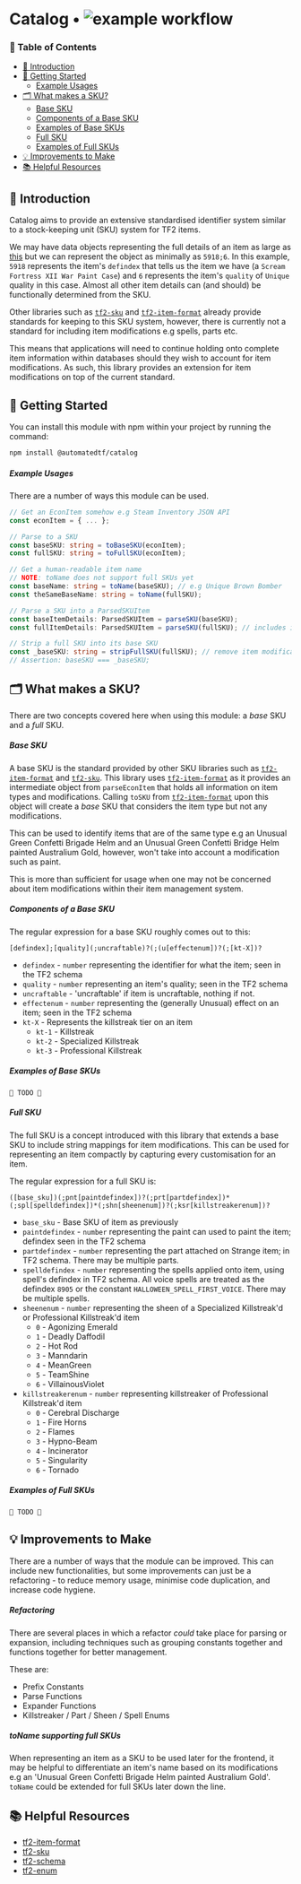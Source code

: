 # Catalog • ![example workflow](https://github.com/automatedtf/catalog/actions/workflows/main.yml/badge.svg)

### 📖 Table of Contents

- [👋 Introduction](#-introduction)
- [🔌 Getting Started](#-getting-started)
  - [Example Usages](#example-usages)
- [🗂️ What makes a SKU?](#%EF%B8%8F-what-makes-a-sku)
  - [Base SKU](#base-sku)
  - [Components of a Base SKU](#components-of-a-base-sku)
  - [Examples of Base SKUs](#examples-of-base-skus)
  - [Full SKU](#full-sku)
  - [Examples of Full SKUs](#examples-of-full-skus)
- [💡 Improvements to Make](#-improvements-to-make)
- [📚 Helpful Resources](#-helpful-resources)

## 👋 Introduction

Catalog aims to provide an extensive standardised identifier system similar to a stock-keeping unit (SKU) system for TF2 items.

We may have data objects representing the full details of an item as large as [this](https://github.com/automatedtf/catalog/blob/b29f7491782576bbf001eac1a4a25adcf9e2d8ef/__tests__/constants/EconItems.ts#L1) but we can represent the object as minimally as `5918;6`. In this example, `5918` represents the item's `defindex` that tells us the item we have (a `Scream Fortress XII War Paint Case`) and `6` represents the item's `quality` of `Unique` quality in this case. Almost all other item details can (and should) be functionally determined from the SKU.

Other libraries such as [`tf2-sku`](https://github.com/Nicklason/node-tf2-sku) and [`tf2-item-format`](https://github.com/danocmx/node-tf2-item-format) already provide standards for keeping to this SKU system, however, there is currently not a standard for including item modifications e.g spells, parts etc.

This means that applications will need to continue holding onto complete item information within databases should they wish to account for item modifications. As such, this library provides an extension for item modifications on top of the current standard.

## 🔌 Getting Started

You can install this module with npm within your project by running the command:

```bash
npm install @automatedtf/catalog
```

##### Example Usages

There are a number of ways this module can be used.

```typescript
// Get an EconItem somehow e.g Steam Inventory JSON API
const econItem = { ... };

// Parse to a SKU
const baseSKU: string = toBaseSKU(econItem);
const fullSKU: string = toFullSKU(econItem);

// Get a human-readable item name
// NOTE: toName does not support full SKUs yet
const baseName: string = toName(baseSKU); // e.g Unique Brown Bomber
const theSameBaseName: string = toName(fullSKU);

// Parse a SKU into a ParsedSKUItem
const baseItemDetails: ParsedSKUItem = parseSKU(baseSKU);
const fullItemDetails: ParsedSKUItem = parseSKU(fullSKU); // includes item modifications

// Strip a full SKU into its base SKU
const _baseSKU: string = stripFullSKU(fullSKU); // remove item modifications
// Assertion: baseSKU === _baseSKU;
```

## 🗂️ What makes a SKU?

There are two concepts covered here when using this module: a _base_ SKU and a _full_ SKU.

##### Base SKU

A base SKU is the standard provided by other SKU libraries such as [`tf2-item-format`](https://github.com/danocmx/node-tf2-item-format) and [`tf2-sku`](https://github.com/Nicklason/node-tf2-sku). This library uses [`tf2-item-format`](https://github.com/danocmx/node-tf2-item-format) as it provides an intermediate object from `parseEconItem` that holds all information on item types and modifications. Calling `toSKU` from [`tf2-item-format`](https://github.com/danocmx/node-tf2-item-format) upon this object will create a _base_ SKU that considers the item type but not any modifications.

This can be used to identify items that are of the same type e.g an Unusual Green Confetti Brigade Helm and an Unusual Green Confetti Bridge Helm painted Australium Gold, however, won't take into account a modification such as paint.

This is more than sufficient for usage when one may not be concerned about item modifications within their item management system.

##### Components of a Base SKU

The regular expression for a base SKU roughly comes out to this:

```
[defindex];[quality](;uncraftable)?(;(u[effectenum])?(;[kt-X])?
```

- `defindex` - `number` representing the identifier for what the item; seen in the TF2 schema
- `quality` - `number` representing an item's quality; seen in the TF2 schema
- `uncraftable` - 'uncraftable' if item is uncraftable, nothing if not.
- `effectenum` - `number` representing the (generally Unusual) effect on an item; seen in the TF2 schema
- `kt-X` - Represents the killstreak tier on an item
  - `kt-1` - Killstreak
  - `kt-2` - Specialized Killstreak
  - `kt-3` - Professional Killstreak

##### Examples of Base SKUs

`🚧 TODO 🚧`

##### Full SKU

The full SKU is a concept introduced with this library that extends a base SKU to include string mappings for item modifications. This can be used for representing an item compactly by capturing every customisation for an item.

The regular expression for a full SKU is:

```
([base_sku])(;pnt[paintdefindex])?(;prt[partdefindex])*(;spl[spelldefindex])*(;shn[sheenenum])?(;ksr[killstreakerenum])?
```

- `base_sku` - Base SKU of item as previously
- `paintdefindex` - `number` representing the paint can used to paint the item; defindex seen in the TF2 schema
- `partdefindex` - `number` representing the part attached on Strange item; in TF2 schema. There may be multiple parts.
- `spelldefindex` - `number` representing the spells applied onto item, using spell's defindex in TF2 schema. All voice spells are treated as the defindex `8905` or the constant `HALLOWEEN_SPELL_FIRST_VOICE`. There may be multiple spells.
- `sheenenum` - `number` representing the sheen of a Specialized Killstreak'd or Professional Killstreak'd item
  - `0` - Agonizing Emerald
  - `1` - Deadly Daffodil
  - `2` - Hot Rod
  - `3` - Manndarin
  - `4` - MeanGreen
  - `5` - TeamShine
  - `6` - VillainousViolet
- `killstreakerenum` - `number` representing killstreaker of Professional Killstreak'd item
  - `0` - Cerebral Discharge
  - `1` - Fire Horns
  - `2` - Flames
  - `3` - Hypno-Beam
  - `4` - Incinerator
  - `5` - Singularity
  - `6` - Tornado

##### Examples of Full SKUs

`🚧 TODO 🚧`

## 💡 Improvements to Make

There are a number of ways that the module can be improved. This can include new functionalities, but some improvements can just be a refactoring - to reduce memory usage, minimise code duplication, and increase code hygiene.

##### Refactoring

There are several places in which a refactor _could_ take place for parsing or expansion, including techniques such as grouping constants together and functions together for better management.

These are:

- Prefix Constants
- Parse Functions
- Expander Functions
- Killstreaker / Part / Sheen / Spell Enums

##### toName supporting full SKUs

When representing an item as a SKU to be used later for the frontend, it may be helpful to differentiate an item's name based on its modifications e.g an 'Unusual Green Confetti Brigade Helm painted Australium Gold'. `toName` could be extended for full SKUs later down the line.

## 📚 Helpful Resources

- [tf2-item-format](https://github.com/danocmx/node-tf2-item-format)
- [tf2-sku](https://github.com/Nicklason/node-tf2-sku)
- [tf2-schema](https://github.com/Nicklason/node-tf2-schema)
- [tf2-enum](https://github.com/Bonfire/node-tf2-enum)
